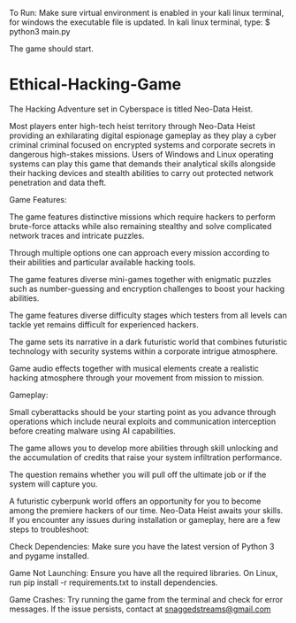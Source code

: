 To Run: 
Make sure virtual environment is enabled in your kali linux terminal, for windows the executable file is updated. 
In kali linux terminal, 
type: 
$ python3 main.py 

The game should start. 

# Ethical-Hacking-Game
The Hacking Adventure set in Cyberspace is titled Neo-Data Heist.

Most players enter high-tech heist territory through Neo-Data Heist providing an exhilarating digital espionage gameplay as they play a cyber criminal criminal focused on encrypted systems and corporate secrets in dangerous high-stakes missions. Users of Windows and Linux operating systems can play this game that demands their analytical skills alongside their hacking devices and stealth abilities to carry out protected network penetration and data theft.

Game Features:

The game features distinctive missions which require hackers to perform brute-force attacks while also remaining stealthy and solve complicated network traces and intricate puzzles.

Through multiple options one can approach every mission according to their abilities and particular available hacking tools.

The game features diverse mini-games together with enigmatic puzzles such as number-guessing and encryption challenges to boost your hacking abilities.

The game features diverse difficulty stages which testers from all levels can tackle yet remains difficult for experienced hackers.

The game sets its narrative in a dark futuristic world that combines futuristic technology with security systems within a corporate intrigue atmosphere.

Game audio effects together with musical elements create a realistic hacking atmosphere through your movement from mission to mission.

Gameplay:

Small cyberattacks should be your starting point as you advance through operations which include neural exploits and communication interception before creating malware using AI capabilities.

The game allows you to develop more abilities through skill unlocking and the accumulation of credits that raise your system infiltration performance.

The question remains whether you will pull off the ultimate job or if the system will capture you.

A futuristic cyberpunk world offers an opportunity for you to become among the premiere hackers of our time. Neo-Data Heist awaits your skills.
If you encounter any issues during installation or gameplay, here are a few steps to troubleshoot:

Check Dependencies: Make sure you have the latest version of Python 3 and pygame installed.

Game Not Launching: Ensure you have all the required libraries. On Linux, run pip install -r requirements.txt to install dependencies.

Game Crashes: Try running the game from the terminal and check for error messages.
If the issue persists, contact at snaggedstreams@gmail.com
